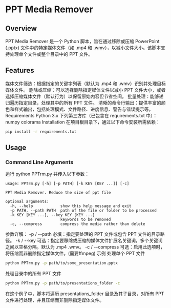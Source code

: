 # PPT Media Remover
## Overview
PPT Media Remover 是一个 Python 脚本，旨在通过移除或压缩 PowerPoint (.pptx) 文件中的特定媒体文件（如 .mp4 和 .wmv），以减小文件大小。该脚本支持处理单个文件或整个目录中的 PPT 文件。

## Features
媒体文件筛选：根据指定的关键字列表（默认为 .mp4 和 .wmv）识别并处理目标媒体文件。
删除或压缩：可以选择删除指定媒体文件以减小 PPT 文件大小，或者选择压缩媒体文件（默认行为）以保留原始内容但节省空间。
批量处理：能够递归遍历指定目录，处理其中的所有 PPT 文件。
清晰的命令行输出：提供丰富的颜色和样式输出，包括处理模式、文件路径、进度信息、警告与错误提示等。
Requirements
Python 3.x
下列第三方库（已包含在 requirements.txt 中）：
numpy
colorama
Installation
在项目根目录下，通过以下命令安装所需依赖：

```bash
pip install -r requirements.txt
```
## Usage
### Command Line Arguments

运行 python PPTrm.py 并传入以下参数：
```
usage: PPTrm.py [-h] [-p PATH] [-k KEY [KEY ...]] [-c]

PPT Media Remover. Reduce the size of ppt file

optional arguments:
  -h, --help            show this help message and exit
  -p PATH, --path PATH  path of the file or folder to be processed
  -k KEY [KEY ...], --key KEY [KEY ...]
                        keywords to be removed
  -c, --compress        compress the media rather than delete
```
参数详解：
-p / --path 必填：指定要处理的 PPT 文件或包含 PPT 文件的目录路径。
-k / --key 可选：指定要移除或压缩的媒体文件扩展名关键词，多个关键词之间以空格分隔。默认为 .mp4 .wmv。
-c / --compress 可选：启用此选项时，将压缩而非删除指定媒体文件。(需要ffmpeg)
示例
处理单个 PPT 文件
```bash
python PPTrm.py -p path/to/some_presentation.pptx
```
处理目录中的所有 PPT 文件
```bash
python PPTrm.py -p path/to/presentations_folder -c
```
在这个例子中，脚本将遍历 presentations_folder 目录及其子目录，对所有 PPT 文件进行处理，并且压缩而非删除指定媒体文件。
